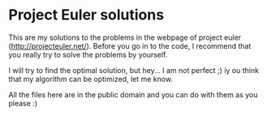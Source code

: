 Project Euler solutions
=======================

This are my solutions to the problems in the webpage of project euler
(http://projecteuler.net/). Before you go in to the code, I recommend
that you really try to solve the problems by yourself.

I will try to find the optimal solution, but hey... I am not perfect
;) iy ou think that my algorithm can be optimized, let me know.

All the files here are in the public domain and you can do with them
as you please :)